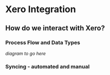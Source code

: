 # Xero Integration

## How do we interact with Xero?

### Process Flow and Data Types
*diagram to go here*

### Syncing - automated and manual

